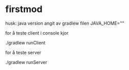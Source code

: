 # firstmod

husk:
java version angit av gradlew filen JAVA_HOME=""

for å teste client i console kjor

./gradlew runClient

for å teste server

./gradlew runServer
